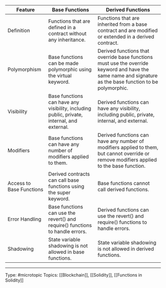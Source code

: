 | Feature                  | Base Functions                                                                             | Derived Functions                                                                                                                                         |
| ------------------------ | ------------------------------------------------------------------------------------------ | --------------------------------------------------------------------------------------------------------------------------------------------------------- |
| Definition               | Functions that are defined in a contract without any inheritance.                          | Functions that are inherited from a base contract and are modified or extended in a derived contract.                                                     |
| Polymorphism             | Base functions can be made polymorphic using the virtual keyword.                          | Derived functions that override base functions must use the override keyword and have the same name and signature as the base function to be polymorphic. |
| Visibility               | Base functions can have any visibility, including public, private, internal, and external. | Derived functions can have any visibility, including public, private, internal, and external.                                                             |
| Modifiers                | Base functions can have any number of modifiers applied to them.                           | Derived functions can have any number of modifiers applied to them, but cannot override or remove modifiers applied to the base function.                 |
| Access to Base Functions | Derived contracts can call base functions using the super keyword.                         | Base functions cannot call derived functions.                                                                                                             |
| Error Handling           | Base functions can use the revert() and require() functions to handle errors.              | Derived functions can use the revert() and require() functions to handle errors.                                                                          |
| Shadowing                | State variable shadowing is not allowed in base functions.                                 | State variable shadowing is not allowed in derived functions.                                                                                             |

___
Type: #microtopic 
Topics: [[Blockchain]], [[Solidity]], [[Functions in Solidity]]

